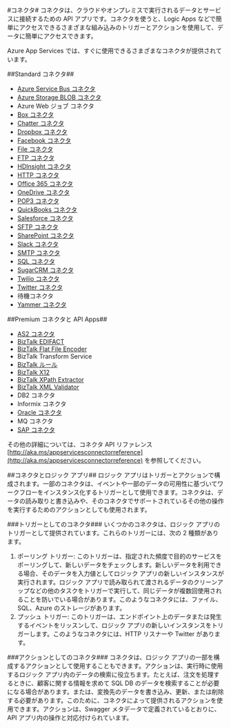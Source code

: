 <properties
   pageTitle="コネクタの使用"
   description="コネクタの使用"
   services="app-service\logic"
   documentationCenter=".net,nodejs,java"
   authors="anuragdalmia"
   manager="dwrede"
   editor=""/>

<tags
   ms.service="app-service-logic"
   ms.devlang="multiple"
   ms.topic="article"
   ms.tgt_pltfrm="na"
   ms.workload="integration"
   ms.date="03/20/2015"
   ms.author="prkumar"/>

#コネクタ#
コネクタは、クラウドやオンプレミスで実行されるデータとサービスに接続するための API アプリです。コネクタを使うと、Logic Apps などで簡単にアクセスできるさまざまな組み込みのトリガーとアクションを使用して、データに簡単にアクセスできます。

Azure App Services では、すぐに使用できるさまざまなコネクタが提供されています。

##Standard コネクタ##
* [Azure Service Bus コネクタ]
* [Azure Storage BLOB コネクタ]
* Azure Web ジョブ コネクタ
* [Box コネクタ]
* [Chatter コネクタ]
* [Dropbox コネクタ]
* [Facebook コネクタ]
* [File コネクタ]
* [FTP コネクタ]
* [HDInsight コネクタ]
* [HTTP コネクタ]
* [Office 365 コネクタ]
* [OneDrive コネクタ]
* [POP3 コネクタ]
* [QuickBooks コネクタ]
* [Salesforce コネクタ]
* [SFTP コネクタ]
* [SharePoint コネクタ]
* [Slack コネクタ]
* [SMTP コネクタ]
* [SQL コネクタ]
* [SugarCRM コネクタ]
* [Twilio コネクタ]
* [Twitter コネクタ]
* 待機コネクタ
* [Yammer コネクタ]

##Premium コネクタと API Apps##
* [AS2 コネクタ]
* [BizTalk EDIFACT]
* [BizTalk Flat File Encoder]
* BizTalk Transform Service
* [BizTalk ルール]
* [BizTalk X12]
* [BizTalk XPath Extractor]
* [BizTalk XML Validator]
* DB2 コネクタ
* Informix コネクタ
* [Oracle コネクタ]
* MQ コネクタ
* [SAP コネクタ]

その他の詳細については、コネクタ API リファレンス [http://aka.ms/appservicesconnectorreference](http://aka.ms/appservicesconnectorreference) を参照してください。

##コネクタとロジック アプリ##
ロジック アプリはトリガーとアクションで構成されます。一部のコネクタは、イベントや一部のデータの可用性に基づいてワークフローをインスタンス化するトリガーとして使用できます。コネクタは、データの読み取りと書き込みや、そのコネクタでサポートされているその他の操作を実行するためのアクションとしても使用されます。

###トリガーとしてのコネクタ###
いくつかのコネクタは、ロジック アプリのトリガーとして提供されています。これらのトリガーには、次の 2 種類があります。

1. ポーリング トリガー: このトリガーは、指定された頻度で目的のサービスをポーリングして、新しいデータをチェックします。新しいデータを利用できる場合、そのデータを入力値としてロジック アプリの新しいインスタンスが実行されます。ロジック アプリで読み取られて渡されるデータのクリーンアップなどの他のタスクをトリガーで実行して、同じデータが複数回使用されることを防いでいる場合があります。このようなコネクタには、ファイル、SQL、Azure のストレージがあります。
2. プッシュ トリガー: このトリガーは、エンドポイント上のデータまたは発生するイベントをリッスンして、ロジック アプリの新しいインスタンスをトリガーします。このようなコネクタには、HTTP リスナーや Twitter があります。

###アクションとしてのコネクタ###
コネクタは、ロジック アプリの一部を構成するアクションとして使用することもできます。アクションは、実行時に使用するロジック アプリ内のデータの検索に役立ちます。たとえば、注文を処理するときに、顧客に関する情報を求めて SQL DB のデータを検索することが必要になる場合があります。または、変換先のデータを書き込み、更新、または削除する必要があります。このために、コネクタによって提供されるアクションを使用できます。アクションは、Swagger メタデータで定義されているとおりに、API アプリ内の操作と対応付けられています。


<!-- Links -->

[Box コネクタ]: app-service-logic-connector-box.md
[Facebook コネクタ]: app-service-logic-connector-facebook.md
[Salesforce コネクタ]: app-service-logic-connector-salesforce.md
[Twitter コネクタ]: app-service-logic-connector-twitter.md
[SAP コネクタ]: app-service-logic-connector-sap.md
[FTP コネクタ]: app-service-logic-connector-ftp.md
[HTTP コネクタ]: app-service-logic-connector-http.md
[Azure Storage BLOB コネクタ]: app-service-logic-connector-azurestorageblob.md
[Office 365 コネクタ]: app-service-logic-connector-office365.md
[SharePoint コネクタ]: app-service-logic-connector-sharepoint.md
[SugarCRM コネクタ]: app-service-logic-connector-sugarcrm.md
[QuickBooks コネクタ]: app-service-logic-connector-quickbooks.md
[Yammer コネクタ]: app-service-logic-connector-yammer.md
[Twilio コネクタ]: app-service-logic-connector-twilio.md
[SMTP コネクタ]: app-service-logic-connector-smtp.md
[SFTP コネクタ]: app-service-logic-connector-sftp.md
[POP3 コネクタ]: app-service-logic-connector-pop3.md
[Dropbox コネクタ]: app-service-logic-connector-dropbox.md
[Chatter コネクタ]: app-service-logic-connector-chatter.md
[HDInsight コネクタ]: app-service-logic-connector-hdinsight.md
[Azure Service Bus コネクタ]: app-service-logic-connector-azureservicebus.md
[Oracle コネクタ]: app-service-logic-connector-oracle.md
[SQL コネクタ]: app-service-logic-connector-sql.md
[OneDrive コネクタ]: app-service-logic-connector-onedrive.md
[File コネクタ]: app-service-logic-connector-file.md
[Slack コネクタ]: app-service-logic-connector-slack.md
[BizTalk Flat File Encoder]: app-service-logic-flatfile-encoder.md
[BizTalk XPath Extractor]: app-service-logic-xpath-extract.md
[BizTalk XML Validator]: app-service-logic-xml-validator.md
[BizTalk ルール]: app-service-logic-use-biztalk-rules.md
[AS2 コネクタ]: app-service-logic-connector-as2.md
[BizTalk EDIFACT]: app-service-logic-connector-edifact
[BizTalk X12]: app-service-logic-connector-x12.md

<!---HONumber=62-->